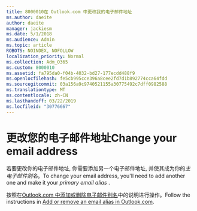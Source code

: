 ```yaml
---
title: 8000010在 Outlook.com 中更改我的电子邮件地址
ms.author: daeite
author: daeite
manager: jackiesm
ms.date: 5/1/2018
ms.audience: Admin
ms.topic: article
ROBOTS: NOINDEX, NOFOLLOW
localization_priority: Normal
ms.collection: Adm_O365
ms.custom: 8000010
ms.assetid: fa795da0-f04b-4032-bd27-177ecdd488f9
ms.openlocfilehash: fe5cb995cce396a8cee2fd7d1b892774cca64fdd
ms.sourcegitcommit: 03a156a9c9740521155a30775492c7dff0982588
ms.translationtype: MT
ms.contentlocale: zh-CN
ms.lasthandoff: 03/22/2019
ms.locfileid: "30776667"
---
```

# <a name="change-your-email-address"></a><span data-ttu-id="0e30d-102">更改您的电子邮件地址</span><span class="sxs-lookup"><span data-stu-id="0e30d-102">Change your email address</span></span>

<span data-ttu-id="0e30d-103">若要更改你的电子邮件地址, 你需要添加另一个电子邮件地址, 并使其成为你的*主电子邮件别名*。</span><span class="sxs-lookup"><span data-stu-id="0e30d-103">To change your email address, you'll need to add another one and make it your  *primary email alias*  .</span></span> 
  
<span data-ttu-id="0e30d-104">按照在[Outlook.com 中添加或删除电子邮件别名](https://go.microsoft.com/fwlink/p/?linkid=873115)中的说明进行操作。</span><span class="sxs-lookup"><span data-stu-id="0e30d-104">Follow the instructions in [Add or remove an email alias in Outlook.com](https://go.microsoft.com/fwlink/p/?linkid=873115).</span></span>
  


